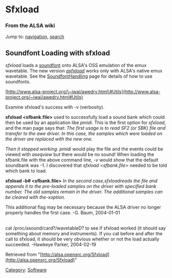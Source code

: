 Sfxload
=======

### From the ALSA wiki

Jump to: [navigation](#mw-head), [search](#p-search)

Soundfont Loading with sfxload
------------------------------

*sfxload* loads a [soundfont](/Soundfont "Soundfont") onto ALSA's OSS
emulation of the emux wavetable. The new version
*[asfxload](/Asfxload "Asfxload")* works only with ALSA's native emux
wavetable. See the
[SoundfontHandling](/SoundfontHandling "SoundfontHandling") page for
details of how to use soundfonts.

[http://www.alsa-project.org/\~iwai/awedrv.html\#Utils](http://www.alsa-project.org/~iwai/awedrv.html#Utils)

Examine sfxload's success with -v (verbosity).

**sfxload \<sfbank.file\>** used to successfully load a sound bank which
could then be used by an application like *pmidi*. This is the first
option for *sfxload*, and the man page says that: *The first usage is to
read SF2 (or SBK) file and transfer to the awe driver. In this case, the
samples which were loaded on the driver are replaced with the new one.*

*Then it stopped working*. *pmidi* would play the file and the events
could be viewed with *aseqview* but there would be no sound! When
loading the sfbank.file with the above command line, *-v* would show
that the default soundbank was -1. I discovered that *sfxload
\<sfbank.file\>* needed to be told which bank to load.

**sfxload -b\# \<sfbank.file\>** *In the second case,*sfxload*reads the
file and appends it to the pre-loaded samples on the driver with
specified bank number. The old samples remain in the driver. The
additional samples can be cleared with the*-x*option.*

This additional flag may be necessary because the ALSA driver no longer
properly handles the first case. -G. Baum, 2004-01-01

\
 cat /proc/asound/card?/wavetableD? to see if sfxload worked (it should
say something about memory and instruments). If you cat before and after
the call to sfxload, it should be very obvious whether or not the load
actually succeeded. -Hawkeye Parker, 2004-02-19

Retrieved from
"[http://alsa.opensrc.org/Sfxload](http://alsa.opensrc.org/Sfxload)"

[Category](/Special:Categories "Special:Categories"):
[Software](/Category:Software "Category:Software")

